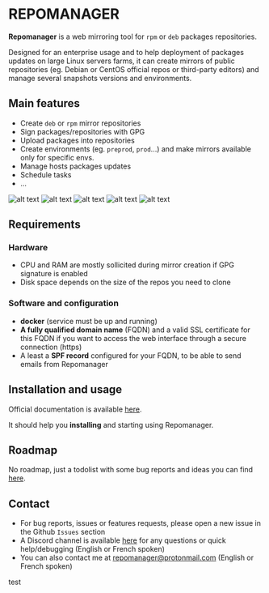 <h1>REPOMANAGER</h1>

**Repomanager** is a web mirroring tool for ``rpm`` or ``deb`` packages repositories.

Designed for an enterprise usage and to help deployment of packages updates on large Linux servers farms, it can create mirrors of public repositories (eg. Debian or CentOS official repos or third-party editors) and manage several snapshots versions and environments.

<h2>Main features</h2>

- Create ``deb`` or ``rpm`` mirror repositories
- Sign packages/repositories with GPG
- Upload packages into repositories
- Create environments (eg. ``preprod``, ``prod``...) and make mirrors available only for specific envs.
- Manage hosts packages updates
- Schedule tasks
- ...

![alt text](https://github.com/user-attachments/assets/ba69056e-97cd-4e69-a3bb-7f1cc1d79cac)
![alt text](https://github.com/user-attachments/assets/873e502a-7745-453f-b6b7-c9f06d2f91a7)
![alt text](https://github.com/user-attachments/assets/ed169e95-3b3e-4eda-904a-ef49e039d19a)
![alt text](https://github.com/user-attachments/assets/3e409d30-a17f-494d-b817-d5f840ce14bb)
![alt text](https://github.com/user-attachments/assets/71cbcbb9-cce0-49d5-9499-521879fb065d)

<h2>Requirements</h2>

<h3>Hardware</h3>

- CPU and RAM are mostly sollicited during mirror creation if GPG signature is enabled
- Disk space depends on the size of the repos you need to clone

<h3>Software and configuration</h3>

- **docker** (service must be up and running)
- **A fully qualified domain name** (FQDN) and a valid SSL certificate for this FQDN if you want to access the web interface through a secure connection (https)
- A least a **SPF record** configured for your FQDN, to be able to send emails from Repomanager

<h2>Installation and usage</h2>

Official documentation is available <a href="https://github.com/lbr38/repomanager/wiki">here</a>.

It should help you **installing** and starting using Repomanager.

<h2>Roadmap</h2>

No roadmap, just a todolist with some bug reports and ideas you can find <a href="https://github.com/lbr38/repomanager/blob/devel/Todolist">here</a>.

<h2>Contact</h2>

- For bug reports, issues or features requests, please open a new issue in the Github ``Issues`` section
- A Discord channel is available <a href="https://discord.gg/34yeNsMmkQ">here</a> for any questions or quick help/debugging (English or French spoken)
- You can also contact me at <a href="mailto:repomanager@protonmail.com">repomanager@protonmail.com</a> (English or French spoken)

test